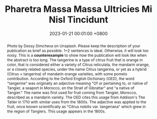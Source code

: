 ---
title:          "Pharetra Massa Massa Ultricies Mi Nisl Tincidunt"
date:           2023-01-21 00:01:00 +0800
selected:       true
pub:            "International Conference on Learning Representations (ICLR)"
pub_date:       "2023"
abstract: >-
  Photo by Dessy Dimcheva on Unsplash. Please keep the description of your publication as brief as possible. 1~2 sentences is ideal. Otherwise, it will look too noisy. This is a <strong>counterexample</strong> to show how the publication will look like when the abstract is too long.
  The tangerine is a type of citrus fruit that is orange in color, that is considered either a variety of Citrus reticulata, the mandarin orange, or a closely related species, under the name Citrus tangerina, or yet as a hybrid (Citrus × tangerina) of mandarin orange varieties, with some pomelo contribution.
  According to the Oxford English Dictionary (OED), the word "tangerine" was originally an adjective meaning "Of or pertaining to, or native of Tangier, a seaport in Morocco, on the Strait of Gibraltar" and "a native of Tangier." The name was first used for fruit coming from Tangier, Morocco, described as a mandarin variety. The OED cites this usage from Addison's The Tatler in 1710 with similar uses from the 1800s. The adjective was applied to the fruit, once known scientifically as "Citrus nobilis var. tangeriana" which grew in the region of Tangiers. This usage appears in the 1800s.

cover:          /assets/images/covers/cover2.jpg
authors:
  - Charles Green (MIT)*
  - John Doe*
  - Robert White
  - James Wang
  - Your Name#
links:
  Paper: https://www.biorxiv.org
  Code: https://github.com
  Unsplash: https://unsplash.com/photos/orange-fruit-on-white-table-cloth-ISX_imp8t1o
---